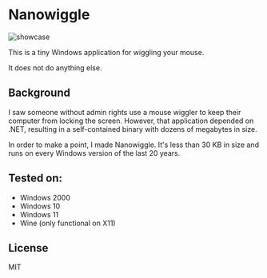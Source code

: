 # Nanowiggle

![showcase](https://mew.tv/projects/nanowiggle/Nanowiggle.gif)

This is a tiny Windows application for wiggling your mouse.

It does not do anything else.

## Background

I saw someone without admin rights use a mouse wiggler to keep their
computer from locking the screen. However, that application depended on
.NET, resulting in a self-contained binary with dozens of megabytes in
size.

In order to make a point, I made Nanowiggle. It's less than 30 KB in
size and runs on every Windows version of the last 20 years.

## Tested on:

- Windows 2000
- Windows 10
- Windows 11
- Wine (only functional on X11)

## License

MIT
